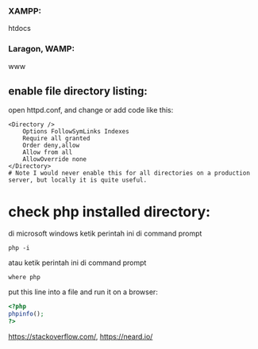 ### XAMPP:
htdocs
### Laragon, WAMP:
www

## enable file directory listing:
open httpd.conf, and change or add code like this:
```
<Directory />
	Options FollowSymLinks Indexes
	Require all granted
	Order deny,allow
	Allow from all
	AllowOverride none
</Directory>
# Note I would never enable this for all directories on a production server, but locally it is quite useful.
```

# check php installed directory:
di microsoft windows
ketik perintah ini di command prompt
```
php -i
```

atau ketik perintah ini di command prompt
```
where php
```

put this line into a file and run it on a browser:
```php
<?php
phpinfo();
?>
```

https://stackoverflow.com/, https://neard.io/
